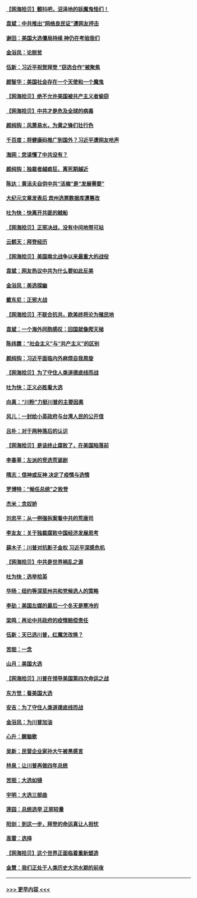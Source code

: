 #### [【网海拾贝】颤抖吧，沼泽地的妖魔鬼怪们！](../pages/nsc993/n12578552.md?t=11271202) 
#### [袁斌：中共推出“网络良民证”遭网友抨击](../pages/nsc993/n12578511.md?t=11271202) 
#### [谢田：美国大选僵局持续 神仍在考验我们](../pages/nsc993/n12577432.md?t=11271202) 
#### [金浴凤：论脱贫](../pages/nsc993/n12576386.md?t=11271202) 
#### [伍新：习近平祝贺拜登 “窃选合作”被聚焦](../pages/nsc993/n12576358.md?t=11271202) 
#### [颜智华：美国社会存在一个天使和一个魔鬼](../pages/nsc993/n12574299.md?t=11271202) 
#### [【网海拾贝】绝不允许美国被共产主义者偷窃](../pages/nsc993/n12573396.md?t=11271202) 
#### [【网海拾贝】中共才是危及全球的病毒](../pages/nsc993/n12571204.md?t=11271202) 
#### [颜纯钩：风萧易水，为黄之锋们壮行色](../pages/nsc993/n12571487.md?t=11271202) 
#### [千百度：将健康码推广到国外？习近平遭网友呛声](../pages/nsc993/n12570808.md?t=11271202) 
#### [海网：您读懂了中共没有？](../pages/nsc993/n12570487.md?t=11271202) 
#### [颜纯钩：独裁者越疯狂，离死期越近](../pages/nsc993/n12569055.md?t=11271202) 
#### [陈达：黄洁夫自供中共“活摘”是“发展需要”](../pages/nsc993/n12568541.md?t=11271202) 
#### [大纪元文章发表后 宾州选票数据库遭篡改](../pages/nsc993/n12568105.md?t=11271202) 
#### [吐为快：快离开共匪的贼船](../pages/nsc993/n12568462.md?t=11271202) 
#### [【网海拾贝】正邪决战，没有中间地带可站](../pages/nsc993/n12568439.md?t=11271202) 
#### [云鹤天：拜登经历](../pages/nsc993/n12567294.md?t=11271202) 
#### [【网海拾贝】美国南北战争以来最重大的战役](../pages/nsc993/n12567247.md?t=11271202) 
#### [袁斌：网友热议中共为什么要如此反美](../pages/nsc993/n12567162.md?t=11271202) 
#### [金浴凤：美选探幽](../pages/nsc993/n12567147.md?t=11271202) 
#### [戴东尼：正邪大战](../pages/nsc993/n12567033.md?t=11271202) 
#### [【网海拾贝】不联合抗共，欧美终将沦为殖民地](../pages/nsc993/n12565068.md?t=11271202) 
#### [袁斌：一个海外同胞感叹：回国就像爬天梯](../pages/nsc993/n12564986.md?t=11271202) 
#### [陈纬霆：“社会主义”与“共产主义”的区别](../pages/nsc993/n12562417.md?t=11271202) 
#### [颜纯钩：习近平面临内外麻烦自我周旋](../pages/nsc993/n12563356.md?t=11271202) 
#### [【网海拾贝】为了守住人类道德底线而战](../pages/nsc993/n12562542.md?t=11271202) 
#### [吐为快：正义必胜看大选](../pages/nsc993/n12561967.md?t=11271202) 
#### [向真：“川粉”力挺川普的主要因素](../pages/nsc993/n12560774.md?t=11271202) 
#### [风儿：一封给小英政府与台湾人民的公开信](../pages/nsc993/n12560581.md?t=11271202) 
#### [吕朴：对于两种落后的认识](../pages/nsc993/n12560492.md?t=11271202) 
#### [【网海拾贝】是该终止腐败了，在美国陷落前](../pages/nsc993/n12559936.md?t=11271202) 
#### [李春草：左派的竞选荒诞剧](../pages/nsc993/n12558380.md?t=11271202) 
#### [隋志：信神或反神 决定了疫情与选情](../pages/nsc993/n12558255.md?t=11271202) 
#### [罗博特：“候任总统”之败登](../pages/nsc993/n12558189.md?t=11271202) 
#### [杰米：念奴娇](../pages/nsc993/n12558174.md?t=11271202) 
#### [刘忠平：从一例强拆案看中共的荒唐司](../pages/nsc993/n12558036.md?t=11271202) 
#### [李友友：关于独裁腐败中国经济发展思考](../pages/nsc993/n12558004.md?t=11271202) 
#### [薛木子：川普对抗影子金权 习近平深感危机](../pages/nsc993/n12557342.md?t=11271202) 
#### [【网海拾贝】中共是世界祸乱之源](../pages/nsc993/n12555353.md?t=11271202) 
#### [吐为快：选举拾英](../pages/nsc993/n12555041.md?t=11271202) 
#### [华旸：纽约等深蓝州共和党候选人的策略](../pages/nsc993/n12554309.md?t=11271202) 
#### [李劼：美国左媒的最后一个冬天是寒冷的](../pages/nsc993/n12552947.md?t=11271202) 
#### [梁鸣：再论中共政府的疫情赔偿责任](../pages/nsc993/n12553012.md?t=11271202) 
#### [伍新：天已选川普，红魔怎改换？](../pages/nsc993/n12552970.md?t=11271202) 
#### [苦胆：一念](../pages/nsc993/n12552957.md?t=11271202) 
#### [山月：美国大选](../pages/nsc993/n12552446.md?t=11271202) 
#### [【网海拾贝】川普在领导美国第四次命运之战](../pages/nsc993/n12551973.md?t=11271202) 
#### [东方觉：看美国大选](../pages/nsc993/n12551647.md?t=11271202) 
#### [安吉：为了守住人类道德底线而战](../pages/nsc993/n12551111.md?t=11271202) 
#### [金浴凤：为川普加油](../pages/nsc993/n12551085.md?t=11271202) 
#### [心升：醒脑歌](../pages/nsc993/n12550984.md?t=11271202) 
#### [吴新：民营企业家孙大午被黑感言](../pages/nsc993/n12550656.md?t=11271202) 
#### [林泉：让川普再做四年总统](../pages/nsc993/n12550640.md?t=11271202) 
#### [苦胆：大选如镜](../pages/nsc993/n12550630.md?t=11271202) 
#### [宇明：大选三部曲](../pages/nsc993/n12550603.md?t=11271202) 
#### [莲园：总统选举 正邪较量](../pages/nsc993/n12550594.md?t=11271202) 
#### [阳剑：到这一步，拜登的命运真让人担忧](../pages/nsc993/n12549093.md?t=11271202) 
#### [高雷：选择](../pages/nsc993/n12549087.md?t=11271202) 
#### [【网海拾贝】这个世界正面临着重新塑造](../pages/nsc993/n12548326.md?t=11271202) 
#### [金慧：我们正处于人类历史大洪水期的前夜](../pages/nsc993/n12547914.md?t=11271202) 

----
#### [ >>> 更早内容 <<< ](../indexes/nsc993-earlier.md)
